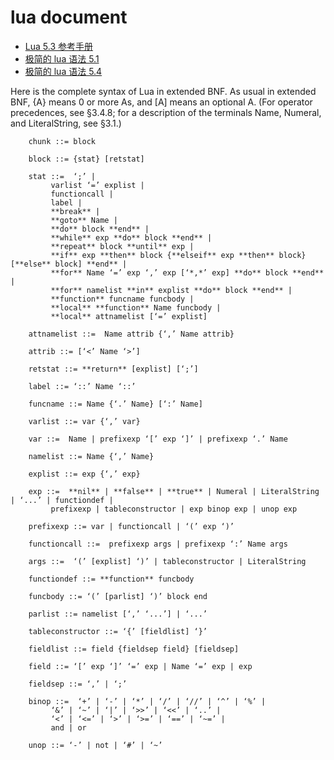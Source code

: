 # lua document

- [Lua 5.3 参考手册](https://cloudwu.github.io/lua53doc/manual.html)
- [极简的 lua 语法 5.1](https://www.lua.org/manual/5.1/manual.html#8)
- [极简的 lua 语法 5.4](https://www.lua.org/manual/5.4/manual.html#9)

Here is the complete syntax of Lua in extended BNF. As usual in extended BNF, {A} means 0 or more As, and [A] means an optional A. (For operator precedences, see §3.4.8; for a description of the terminals Name, Numeral, and LiteralString, see §3.1.)

```
    chunk ::= block

    block ::= {stat} [retstat]

    stat ::=  ‘;’ |
         varlist ‘=’ explist |
         functioncall |
         label |
         **break** |
         **goto** Name |
         **do** block **end** |
         **while** exp **do** block **end** |
         **repeat** block **until** exp |
         **if** exp **then** block {**elseif** exp **then** block} [**else** block] **end** |
         **for** Name ‘=’ exp ‘,’ exp [‘*,*’ exp] **do** block **end** |
         **for** namelist **in** explist **do** block **end** |
         **function** funcname funcbody |
         **local** **function** Name funcbody |
         **local** attnamelist [‘=’ explist]

    attnamelist ::=  Name attrib {‘,’ Name attrib}

    attrib ::= [‘<’ Name ‘>’]

    retstat ::= **return** [explist] [‘;’]

    label ::= ‘::’ Name ‘::’

    funcname ::= Name {‘.’ Name} [‘:’ Name]

    varlist ::= var {‘,’ var}

    var ::=  Name | prefixexp ‘[’ exp ‘]’ | prefixexp ‘.’ Name

    namelist ::= Name {‘,’ Name}

    explist ::= exp {‘,’ exp}

    exp ::=  **nil** | **false** | **true** | Numeral | LiteralString | ‘...’ | functiondef |
         prefixexp | tableconstructor | exp binop exp | unop exp

    prefixexp ::= var | functioncall | ‘(’ exp ‘)’

    functioncall ::=  prefixexp args | prefixexp ‘:’ Name args

    args ::=  ‘(’ [explist] ‘)’ | tableconstructor | LiteralString

    functiondef ::= **function** funcbody

    funcbody ::= ‘(’ [parlist] ‘)’ block end

    parlist ::= namelist [‘,’ ‘...’] | ‘...’

    tableconstructor ::= ‘{’ [fieldlist] ‘}’

    fieldlist ::= field {fieldsep field} [fieldsep]

    field ::= ‘[’ exp ‘]’ ‘=’ exp | Name ‘=’ exp | exp

    fieldsep ::= ‘,’ | ‘;’

    binop ::=  ‘+’ | ‘-’ | ‘*’ | ‘/’ | ‘//’ | ‘^’ | ‘%’ |
         ‘&’ | ‘~’ | ‘|’ | ‘>>’ | ‘<<’ | ‘..’ |
         ‘<’ | ‘<=’ | ‘>’ | ‘>=’ | ‘==’ | ‘~=’ |
         and | or

    unop ::= ‘-’ | not | ‘#’ | ‘~’
```
